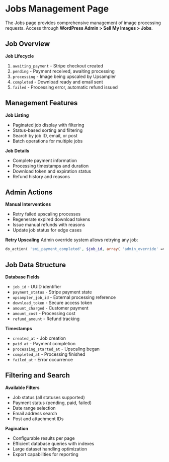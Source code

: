 # Jobs Management Page

The Jobs page provides comprehensive management of image processing requests. Access through **WordPress Admin > Sell My Images > Jobs**.

## Job Overview

**Job Lifecycle**
1. `awaiting_payment` - Stripe checkout created
2. `pending` - Payment received, awaiting processing
3. `processing` - Image being upscaled by Upsampler
4. `completed` - Download ready and email sent
5. `failed` - Processing error, automatic refund issued

## Management Features

**Job Listing**
- Paginated job display with filtering
- Status-based sorting and filtering
- Search by job ID, email, or post
- Batch operations for multiple jobs

**Job Details**
- Complete payment information
- Processing timestamps and duration
- Download token and expiration status
- Refund history and reasons

## Admin Actions

**Manual Interventions**
- Retry failed upscaling processes
- Regenerate expired download tokens
- Issue manual refunds with reasons
- Update job status for edge cases

**Retry Upscaling**
Admin override system allows retrying any job:
```php
do_action( 'smi_payment_completed', $job_id, array( 'admin_override' => true ) );
```

## Job Data Structure

**Database Fields**
- `job_id` - UUID identifier
- `payment_status` - Stripe payment state
- `upsampler_job_id` - External processing reference
- `download_token` - Secure access token
- `amount_charged` - Customer payment
- `amount_cost` - Processing cost
- `refund_amount` - Refund tracking

**Timestamps**
- `created_at` - Job creation
- `paid_at` - Payment completion
- `processing_started_at` - Upscaling began
- `completed_at` - Processing finished
- `failed_at` - Error occurrence

## Filtering and Search

**Available Filters**
- Job status (all statuses supported)
- Payment status (pending, paid, failed)
- Date range selection
- Email address search
- Post and attachment IDs

**Pagination**
- Configurable results per page
- Efficient database queries with indexes
- Large dataset handling optimization
- Export capabilities for reporting